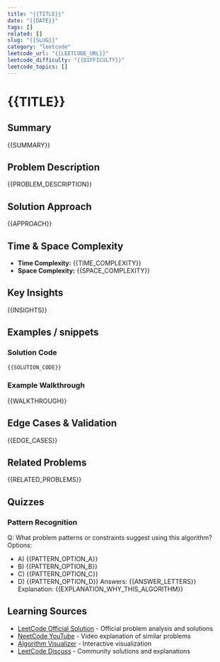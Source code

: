 ```yaml
---
title: "{{TITLE}}"
date: "{{DATE}}"
tags: []
related: []
slug: "{{SLUG}}"
category: "leetcode"
leetcode_url: "{{LEETCODE_URL}}"
leetcode_difficulty: "{{DIFFICULTY}}"
leetcode_topics: []
---
```


# {{TITLE}}

## Summary
{{SUMMARY}}

## Problem Description
{{PROBLEM_DESCRIPTION}}

## Solution Approach
{{APPROACH}}

## Time & Space Complexity
- **Time Complexity:** {{TIME_COMPLEXITY}}
- **Space Complexity:** {{SPACE_COMPLEXITY}}

## Key Insights
{{INSIGHTS}}

## Examples / snippets

### Solution Code
```python
{{SOLUTION_CODE}}
```

### Example Walkthrough
{{WALKTHROUGH}}

## Edge Cases & Validation
{{EDGE_CASES}}

## Related Problems
{{RELATED_PROBLEMS}}

## Quizzes

### Pattern Recognition
Q: What problem patterns or constraints suggest using this algorithm?
Options:
- A) {{PATTERN_OPTION_A}}
- B) {{PATTERN_OPTION_B}}
- C) {{PATTERN_OPTION_C}}
- D) {{PATTERN_OPTION_D}}
Answers: {{ANSWER_LETTERS}}
Explanation: {{EXPLANATION_WHY_THIS_ALGORITHM}}

## Learning Sources
- [LeetCode Official Solution]({{LEETCODE_URL}}) - Official problem analysis and solutions
- [NeetCode YouTube](https://www.youtube.com/c/NeetCode) - Video explanation of similar problems
- [Algorithm Visualizer](https://algorithm-visualizer.org/) - Interactive visualization
- [LeetCode Discuss]({{LEETCODE_URL}}/discuss/) - Community solutions and explanations
```
